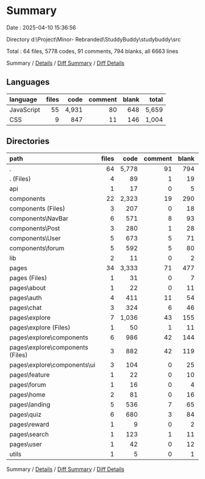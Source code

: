 # Summary

Date : 2025-04-10 15:36:56

Directory d:\\Project\\Minor- Rebranded\\StuddyBuddy\\studybuddy\\src

Total : 64 files,  5778 codes, 91 comments, 794 blanks, all 6663 lines

Summary / [Details](details.md) / [Diff Summary](diff.md) / [Diff Details](diff-details.md)

## Languages
| language | files | code | comment | blank | total |
| :--- | ---: | ---: | ---: | ---: | ---: |
| JavaScript | 55 | 4,931 | 80 | 648 | 5,659 |
| CSS | 9 | 847 | 11 | 146 | 1,004 |

## Directories
| path | files | code | comment | blank | total |
| :--- | ---: | ---: | ---: | ---: | ---: |
| . | 64 | 5,778 | 91 | 794 | 6,663 |
| . (Files) | 4 | 89 | 1 | 19 | 109 |
| api | 1 | 17 | 0 | 5 | 22 |
| components | 22 | 2,323 | 19 | 290 | 2,632 |
| components (Files) | 3 | 207 | 0 | 18 | 225 |
| components\\NavBar | 6 | 571 | 8 | 93 | 672 |
| components\\Post | 3 | 280 | 1 | 28 | 309 |
| components\\User | 5 | 673 | 5 | 71 | 749 |
| components\\forum | 5 | 592 | 5 | 80 | 677 |
| lib | 2 | 11 | 0 | 2 | 13 |
| pages | 34 | 3,333 | 71 | 477 | 3,881 |
| pages (Files) | 1 | 31 | 0 | 7 | 38 |
| pages\\about | 1 | 22 | 0 | 11 | 33 |
| pages\\auth | 4 | 411 | 11 | 54 | 476 |
| pages\\chat | 3 | 324 | 6 | 46 | 376 |
| pages\\explore | 7 | 1,036 | 43 | 155 | 1,234 |
| pages\\explore (Files) | 1 | 50 | 1 | 11 | 62 |
| pages\\explore\\components | 6 | 986 | 42 | 144 | 1,172 |
| pages\\explore\\components (Files) | 3 | 882 | 42 | 119 | 1,043 |
| pages\\explore\\components\\ui | 3 | 104 | 0 | 25 | 129 |
| pages\\feature | 1 | 22 | 0 | 10 | 32 |
| pages\\forum | 1 | 16 | 0 | 4 | 20 |
| pages\\home | 2 | 81 | 0 | 16 | 97 |
| pages\\landing | 5 | 536 | 7 | 65 | 608 |
| pages\\quiz | 6 | 680 | 3 | 84 | 767 |
| pages\\reward | 1 | 9 | 0 | 2 | 11 |
| pages\\search | 1 | 123 | 1 | 11 | 135 |
| pages\\user | 1 | 42 | 0 | 12 | 54 |
| utils | 1 | 5 | 0 | 1 | 6 |

Summary / [Details](details.md) / [Diff Summary](diff.md) / [Diff Details](diff-details.md)